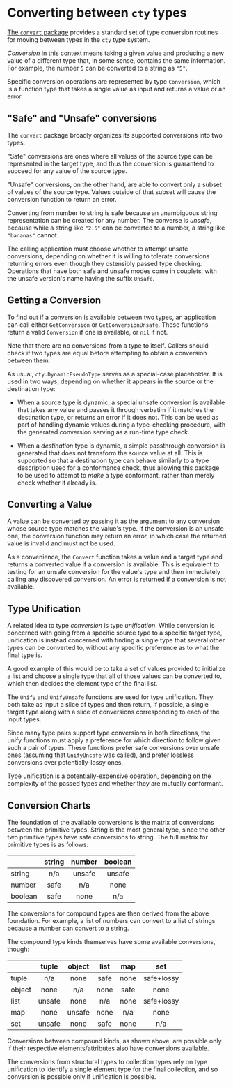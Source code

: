 # Converting between `cty` types

[The `convert` package](https://godoc.org/github.com/zclconf/go-cty/cty/convert)
provides a standard set of type conversion routines for moving between
types in the `cty` type system.

_Conversion_ in this context means taking a given value and producing a
new value of a different type that, in some sense, contains the same
information. For example, the number `5` can be converted to a string as
`"5"`.

Specific conversion operations are represented by type `Conversion`, which
is a function type that takes a single value as input and returns a value
or an error.

## "Safe" and "Unsafe" conversions

The `convert` package broadly organizes its supported conversions into two
types.

"Safe" conversions are ones where all values of the source type can
be represented in the target type, and thus the conversion is guaranteed to
succeed for any value of the source type.

"Unsafe" conversions, on the other hand, are able to convert only a subset
of values of the source type. Values outside of that subset will cause the
conversion function to return an error.

Converting from number to string is safe because an unambiguous string
representation can be created for any number. The converse is _unsafe_,
because while a string like `"2.5"` can be converted to a number, a string
like `"bananas"` cannot.

The calling application must choose whether to attempt unsafe conversions,
depending on whether it is willing to tolerate conversions returning errors
even though they ostensibly passed type checking. Operations that have both
safe and unsafe modes come in couplets, with the unsafe version's name
having the suffix `Unsafe`.

## Getting a Conversion

To find out if a conversion is available between two types, an application can
call either `GetConversion` or `GetConversionUnsafe`. These functions return
a valid `Conversion` if one is available, or `nil` if not.

Note that there are no conversions from a type to itself. Callers should check
if two types are equal before attempting to obtain a conversion between them.

As usual, `cty.DynamicPseudoType` serves as a special-case placeholder. It is
used in two ways, depending on whether it appears in the source or the
destination type:

* When a source type is dynamic, a special unsafe conversion is available that
  takes any value and passes it through verbatim if it matches the destination
  type, or returns an error if it does not. This can be used as part of handling
  dynamic values during a type-checking procedure, with the generated
  conversion serving as a run-time type check.

* When a _destination_ type is dynamic, a simple passthrough conversion is
  generated that does not transform the source value at all. This is supported
  so that a destination type can behave similarly to a type description used
  for a conformance check, thus allowing this package to be used to attempt
  to _make_ a type conformant, rather than merely check whether it already
  is.

## Converting a Value

A value can be converted by passing it as the argument to any conversion whose
source type matches the value's type. If the conversion is an unsafe one, the
conversion function may return an error, in which case the returned value is
invalid and must not be used.

As a convenience, the `Convert` function takes a value and a target type and
returns a converted value if a conversion is available. This is equivalent
to testing for an unsafe conversion for the value's type and then immediately
calling any discovered conversion. An error is returned if a conversion is not
available.

## Type Unification

A related idea to type _conversion_ is type _unification_. While conversion
is concerned with going from a specific source type to a specific target type,
unification is instead concerned with finding a single type that several other
types can be converted to, without any specific preference as to what the
final type is.

A good example of this would be to take a set of values provided to initialize
a list and choose a single type that all of those values can be
converted to, which then decides the element type of the final list.

The `Unify` and `UnifyUnsafe` functions are used for type unification. They
both take as input a slice of types and then return, if possible, a single
target type along with a slice of conversions corresponding to each
of the input types.

Since many type pairs support type conversions in both directions, the unify
functions must apply a preference for which direction to follow given such a
pair of types. These functions prefer safe conversions over unsafe ones
(assuming that `UnifyUnsafe` was called), and prefer lossless conversions
over potentially-lossy ones.

Type unification is a potentially-expensive operation, depending on the
complexity of the passed types and whether they are mutually conformant.

## Conversion Charts

The foundation of the available conversions is the matrix of conversions
between the primitive types. String is the most general type, since the
other two primitive types have safe conversions to string. The full
matrix for primitive types is as follows:

|         | string | number | boolean |
|---------|:------:|:------:|:-------:|
| string  |   n/a  | unsafe |  unsafe |
| number  |  safe  |   n/a  |   none  |
| boolean |  safe  |  none  |   n/a   |

The conversions for compound types are then derived from the above foundation.
For example, a list of numbers can convert to a list of strings
because a number can convert to a string.

The compound type kinds themselves have some available conversions, though:

|        |  tuple | object | list |   map  |     set    |
|--------|:------:|:------:|:----:|:------:|:----------:|
| tuple  |   n/a  |  none  | safe |  none  | safe+lossy |
| object |  none  |   n/a  | none |  safe  |    none    |
| list   | unsafe |  none  |  n/a |  none  | safe+lossy |
| map    |  none  | unsafe | none |   n/a  |    none    |
| set    | unsafe |  none  | safe |  none  |     n/a    |

Conversions between compound kinds, as shown above, are possible only
if their respective elements/attributes also have conversions available.

The conversions from structural types to collection types rely on
type unification to identify a single element type for the final collection,
and so conversion is possible only if unification is possible.
